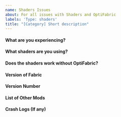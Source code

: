 ```yaml
---
name: Shaders Issues
about: For all issues with Shaders and OptiFabric
labels: 'Type: shaders'
title: "[Category] Short description"
---
```


<!-- Before reporting an issue with optifabric, please ensure you are using the latest version of OptiFabric --->
<!-- If a mod is incompatible, please use the Incompatible Mods issue creator -->
<!-- If Optifabric is crashing your game, please use the Bug Report issue creator -->
<!-- If you have questions, please use the Questions issue creator -->
<!-- If certain shaders are not working with OptiFabric, please use the Shaders Issues issue creator -->

#### What are you experiencing?
<!-- If a mod is incompatible, please use the Incompatible Mods issue creator -->
<!-- If Optifabric is crashing your game, please use the Bug Report issue creator -->
<!-- If you have questions, please use the Questions issue creator -->
<!-- If certain shaders are not working with OptiFabric, please use the Shaders Issues issue creator -->

#### What shaders are you using?
<!-- What Shaders are you using? -->

#### Does the shaders work without OptiFabric?
<!-- Test without Optifabric being present and see if it also occurs. 
If not continue with this form -->

#### Version of Fabric 
<!-- What version of Fabric are you using-->

#### Version Number
<!-- What Version of OptiFabric are you using -->

#### List of Other Mods
<!-- What Other Mods are you using as well? -->

#### Crash Logs (If any)
<!-- Is it Crashing your game? Please attach your logs! -->


